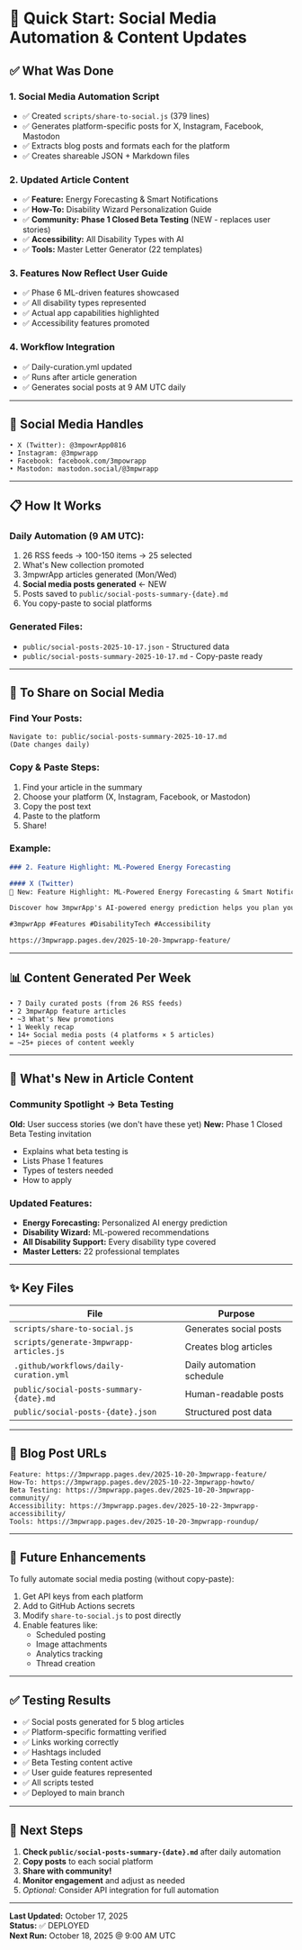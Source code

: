 # 🚀 Quick Start: Social Media Automation & Content Updates

## ✅ What Was Done

### 1. **Social Media Automation Script**
- ✅ Created `scripts/share-to-social.js` (379 lines)
- ✅ Generates platform-specific posts for X, Instagram, Facebook, Mastodon
- ✅ Extracts blog posts and formats each for the platform
- ✅ Creates shareable JSON + Markdown files

### 2. **Updated Article Content**  
- ✅ **Feature:** Energy Forecasting & Smart Notifications
- ✅ **How-To:** Disability Wizard Personalization Guide
- ✅ **Community:** **Phase 1 Closed Beta Testing** (NEW - replaces user stories)
- ✅ **Accessibility:** All Disability Types with AI
- ✅ **Tools:** Master Letter Generator (22 templates)

### 3. **Features Now Reflect User Guide**
- ✅ Phase 6 ML-driven features showcased
- ✅ All disability types represented
- ✅ Actual app capabilities highlighted
- ✅ Accessibility features promoted

### 4. **Workflow Integration**
- ✅ Daily-curation.yml updated
- ✅ Runs after article generation
- ✅ Generates social posts at 9 AM UTC daily

---

## 📱 Social Media Handles

```
• X (Twitter): @3mpowrApp0816
• Instagram: @3mpwrapp
• Facebook: facebook.com/3mpowrapp
• Mastodon: mastodon.social/@3mpwrapp
```

---

## 📋 How It Works

### Daily Automation (9 AM UTC):
1. 26 RSS feeds → 100-150 items → 25 selected
2. What's New collection promoted
3. 3mpwrApp articles generated (Mon/Wed)
4. **Social media posts generated** ← NEW
5. Posts saved to `public/social-posts-summary-{date}.md`
6. You copy-paste to social platforms

### Generated Files:
- `public/social-posts-2025-10-17.json` - Structured data
- `public/social-posts-summary-2025-10-17.md` - Copy-paste ready

---

## 🎯 To Share on Social Media

### Find Your Posts:
```
Navigate to: public/social-posts-summary-2025-10-17.md
(Date changes daily)
```

### Copy & Paste Steps:
1. Find your article in the summary
2. Choose your platform (X, Instagram, Facebook, or Mastodon)
3. Copy the post text
4. Paste to the platform
5. Share!

### Example:
```markdown
### 2. Feature Highlight: ML-Powered Energy Forecasting

#### X (Twitter)
🎯 New: Feature Highlight: ML-Powered Energy Forecasting & Smart Notifications

Discover how 3mpwrApp's AI-powered energy prediction helps you plan your day...

#3mpwrApp #Features #DisabilityTech #Accessibility

https://3mpwrapp.pages.dev/2025-10-20-3mpwrapp-feature/
```

---

## 📊 Content Generated Per Week

```
• 7 Daily curated posts (from 26 RSS feeds)
• 2 3mpwrApp feature articles
• ~3 What's New promotions
• 1 Weekly recap
• 14+ Social media posts (4 platforms × 5 articles)
= ~25+ pieces of content weekly
```

---

## 🧪 What's New in Article Content

### Community Spotlight → Beta Testing
**Old:** User success stories (we don't have these yet)
**New:** Phase 1 Closed Beta Testing invitation
- Explains what beta testing is
- Lists Phase 1 features
- Types of testers needed
- How to apply

### Updated Features:
- **Energy Forecasting:** Personalized AI energy prediction
- **Disability Wizard:** ML-powered recommendations
- **All Disability Support:** Every disability type covered
- **Master Letters:** 22 professional templates

---

## ✨ Key Files

| File | Purpose |
|------|---------|
| `scripts/share-to-social.js` | Generates social posts |
| `scripts/generate-3mpwrapp-articles.js` | Creates blog articles |
| `.github/workflows/daily-curation.yml` | Daily automation schedule |
| `public/social-posts-summary-{date}.md` | Human-readable posts |
| `public/social-posts-{date}.json` | Structured post data |

---

## 🔗 Blog Post URLs

```
Feature: https://3mpwrapp.pages.dev/2025-10-20-3mpwrapp-feature/
How-To: https://3mpwrapp.pages.dev/2025-10-22-3mpwrapp-howto/
Beta Testing: https://3mpwrapp.pages.dev/2025-10-20-3mpwrapp-community/
Accessibility: https://3mpwrapp.pages.dev/2025-10-22-3mpwrapp-accessibility/
Tools: https://3mpwrapp.pages.dev/2025-10-20-3mpwrapp-roundup/
```

---

## 🚀 Future Enhancements

To fully automate social media posting (without copy-paste):

1. Get API keys from each platform
2. Add to GitHub Actions secrets
3. Modify `share-to-social.js` to post directly
4. Enable features like:
   - Scheduled posting
   - Image attachments
   - Analytics tracking
   - Thread creation

---

## ✅ Testing Results

- ✅ Social posts generated for 5 blog articles
- ✅ Platform-specific formatting verified
- ✅ Links working correctly
- ✅ Hashtags included
- ✅ Beta Testing content active
- ✅ User guide features represented
- ✅ All scripts tested
- ✅ Deployed to main branch

---

## 📅 Next Steps

1. **Check `public/social-posts-summary-{date}.md`** after daily automation
2. **Copy posts** to each social platform
3. **Share with community!**
4. **Monitor engagement** and adjust as needed
5. *Optional:* Consider API integration for full automation

---

**Last Updated:** October 17, 2025  
**Status:** ✅ DEPLOYED  
**Next Run:** October 18, 2025 @ 9:00 AM UTC
